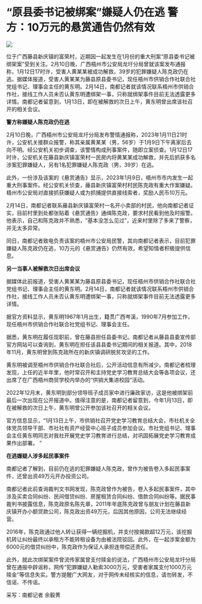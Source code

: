 # “原县委书记被绑案”嫌疑人仍在逃 警方：10万元的悬赏通告仍然有效

![](https://inews.gtimg.com/newsapp_bt/0/15665378503/1000)

位于广西藤县新庆镇的富荣村，近期因一起发生在1月份的重大刑案“原县委书记被绑架案”受到关注。2月10日晚，广西梧州市公安局龙圩分局曾就该案发布通报称，1月12日17时许，受害人黄某某被成功解救，39岁的犯罪嫌疑人陈克政仍在逃。据媒体报道，受害人黄某某为藤县原县委书记，现任梧州市供销合作社联合社党组书记、理事会主任的黄东明。2月14日，南都记者就该情况联系梧州市供销合作社，接线工作人员未否认黄东明遭绑架一事，只称就绑架事件目前无法透露更多详情。南都记者留意到，1月13日，即在被解救的次日上午，黄东明曾出席该社召开的相关会议。

**警方称嫌疑人陈克政仍在逃**

2月10日晚，广西梧州市公安局龙圩分局发布警情通报称，2023年1月11日21时许，公安机关接群众报警，称其亲属黄某某（男，56岁）于1月9日下午离家后去向不明。经公安机关初步调查，该警情构成刑事案件，随即立案侦查。1月12日17时许，公安机关在藤县新庆镇富荣村一民房内将黄某某成功解救，并先后抓获多名涉案犯罪嫌疑人，另有1名犯罪嫌疑人陈克政（男，39岁）在逃。

此外，一份涉及该案的《悬赏通告》显示，2023年1月9日，梧州市市内发生一起重大刑事案件。经公安机关侦查，䕨县新庆镇富荣村村民陈克政有重大作案嫌疑。梧州市公安局对直接抓获嫌疑人或为抓捕提供直接线索者，奖励人民币10万元。

2月14日，南都记者联系䕨县新庆镇富荣村一名开小卖部的村民，他向南都记者证实，目前村里到处都张贴着《悬赏通告》通缉陈克政，要求村民看到他及时报警。他表示，自己和陈克政并不熟悉，“基本没怎么见过”，近来村里除了多来了警察，并无太多异常。

同日，南都记者致电负责该案的梧州市公安局民警，其向南都记者表示，目前犯罪嫌疑人陈克政仍在逃，10万元的《悬赏通告》仍然有效，希望知情者积极提供信息。

**另一当事人被解救次日出席会议**

据媒体此前报道，受害人黄某某为藤县原县委书记，现任梧州市供销合作社联合社党组书记、理事会主任的黄东明。2月14日，南都记者就该情况联系梧州市供销合作社，接线工作人员未否认黄东明遭绑架一事，只称就绑架事件目前无法透露更多详情。

据官方资料显示，黄东明1967年1月出生，籍贯广西岑溪，1990年7月参加工作，现任梧州市供销合作社联合社党组书记、理事会主任。

据悉，黄东明在履任现职前，曾在藤县担任县委书记。南都记者从藤县县委宣传部官方网站可以查询到，黄东明在担任该县县委书记期间的相关报道。其中，2018年11月，黄东明曾到陈克政所在的新庆镇调研脱贫攻坚的工作。

黄东明被调至梧州市供销合作社联合社后，公开活动信息有所减少。南都记者梳理发现，上任的近半年里，他时常召开和主持党史学习教育总结大会等各项会议，还出席了在广西梧州商贸学校内举办的“供销大集进校园”活动。

2022年12月末，黄东明到部分领导班子成员家中进行廉政家访，这是他被绑架前最后一次出现在公开报道中。值得注意的是，南都记者留意到，今年1月13日，即在被解救的次日上午，黄东明曾公开参加该社召开的相关会议。

官方信息显示，“1月13日上午，市供销社召开党史学习教育总结大会，市社机关全体党员领导干部、市社社有资产经营中心班子成员参加会议。市社党组书记、理事会主任黄东明同志对我社开展党史学习教育进行总结，对巩固拓展党史学习教育成果作出部署。
”

**在逃嫌疑人涉多起民事案件**

南都记者了解到，目前仍在逃的犯罪嫌疑人陈克政，曾作为被告卷入多起民事案件，还曾出资49万元开办投资公司。

南都记者此前查询裁判文书网发现，陈克政曾作为被告，卷入多起民事案件，其中涉及买卖合同纠纷、民间借贷纠纷、房屋租赁合同纠纷、借款合同纠纷等。据民事裁判书披露信息，陈克政原名陈先章，2011年年底陈克政曾与朋友计划在藤县新庆镇开办小额贷款公司，陈克政出资49万元，后因其他原因，公司无法继续经营。

2016年，陈克政通过他人转让获得一辆挖掘机，并支付按揭款超12万元，该挖掘机转让纠纷最终以承租方不能转租设备为由被法院驳回。此外，在一起涉案金额为6000元的借贷纠纷中，陈克政作为保证人承担连带偿还责任。

此外，就此次绑架案件曾流传家属曾支付赎金的说法，广西梧州市公安局龙圩分局曾在通报中辟谣称，网传“犯罪嫌疑人勒索3000万元，受害者家属支付1000万元赎金”等信息失实。警方提醒广大网友，对于网传未经核实的信息，请勿转发，不信谣、不传谣。

采写：南都记者 余毅菁

